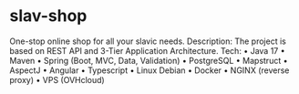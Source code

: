 # slav-shop
One-stop online shop for all your slavic needs. 
Description: The project is based on REST API and 3-Tier Application Architecture.
Tech: • Java 17 • Maven • Spring (Boot, MVC, Data, Validation) • PostgreSQL • Mapstruct • AspectJ • Angular • Typescript • Linux Debian • Docker • NGINX (reverse proxy) • VPS (OVHcloud)
